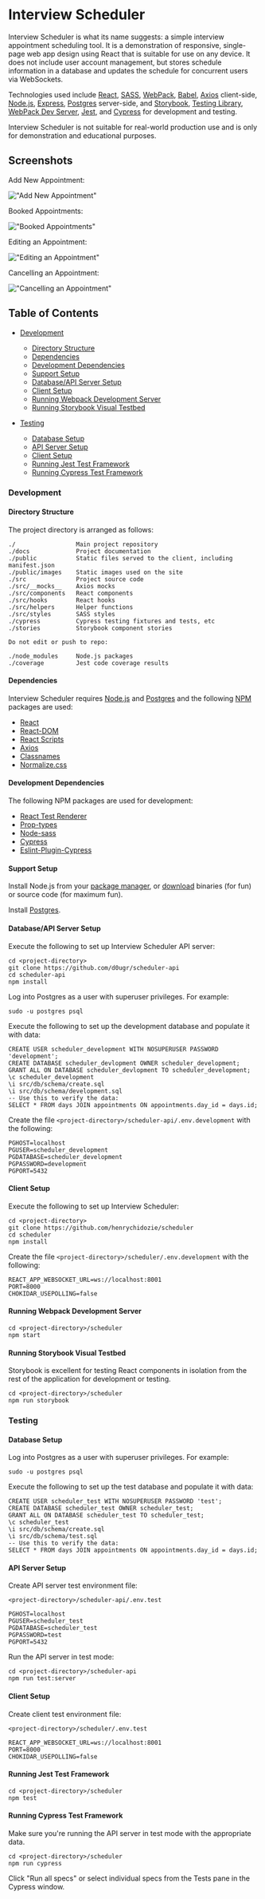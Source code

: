 # Interview Scheduler

Interview Scheduler is what its name suggests: a simple interview appointment scheduling tool. It is a demonstration of responsive, single-page web app design using React that is suitable for use on any device. It does not include user account management, but stores schedule information in a database and updates the schedule for concurrent users via WebSockets.

Technologies used include [React](https://reactjs.org), [SASS](https://sass-lang.com), [WebPack](https://webpack.js.org), [Babel](https://babeljs.io), [Axios](https://npmjs.com/package/axios) client-side, [Node.js](https://nodejs.org), [Express](https://expressjs.com), [Postgres](https://postgresql.org) server-side, and [Storybook](https://storybook.js.org), [Testing Library](https://testing-library.com), [WebPack Dev Server](https://github.com/webpack/webpack-dev-server), [Jest](https://jestjs.io), and [Cypress](https://cypress.io) for development and testing.

Interview Scheduler is not suitable for real-world production use and is only for demonstration and educational purposes.

## Screenshots

Add New Appointment:

!["Add New Appointment"](/public/images/add_new.png)

Booked Appointments:

!["Booked Appointments"](/public/images/booked.png)

Editing an Appointment:

!["Editing an Appointment"](/public/images/edit_app.png)

Cancelling an Appointment:

!["Cancelling an Appointment"](/public/images/cancel.png)

## Table of Contents
* [Development](https://github.com/henrychidozie/scheduler#develpment)
  * [Directory Structure](https://github.com/henrychidozie/scheduler#)
  * [Dependencies](https://github.com/henrychidozie/scheduler#develpment)
  * [Development Dependencies](https://github.com/henrychidozie/scheduler#develpment)
  * [Support Setup](https://github.com/henrychidozie/scheduler#develpment)
  * [Database/API Server Setup](https://github.com/henrychidozie/scheduler#develpment)
  * [Client Setup](https://github.com/henrychidozie/scheduler#develpment)
  * [Running Webpack Development Server](https://github.com/henrychidozie/scheduler#develpment)
  * [Running Storybook Visual Testbed](https://github.com/henrychidozie/scheduler#develpment)

* [Testing](https://github.com/henrychidozie/scheduler#testing)
  * [Database Setup](https://github.com/henrychidozie/scheduler#develpment)
  * [API Server Setup](https://github.com/henrychidozie/scheduler#develpment)
  * [Client Setup](https://github.com/henrychidozie/scheduler#develpment)
  * [Running Jest Test Framework](https://github.com/henrychidozie/scheduler#develpment)
  * [Running Cypress Test Framework](https://github.com/henrychidozie/scheduler#develpment)


### Development

#### Directory Structure
The project directory is arranged as follows:
```
./                 Main project repository
./docs             Project documentation
./public           Static files served to the client, including manifest.json
./public/images    Static images used on the site
./src              Project source code
./src/__mocks__    Axios mocks
./src/components   React components
./src/hooks        React hooks
./src/helpers      Helper functions
./src/styles       SASS styles
./cypress          Cypress testing fixtures and tests, etc
./stories          Storybook component stories

Do not edit or push to repo:

./node_modules     Node.js packages
./coverage         Jest code coverage results
```

#### Dependencies
Interview Scheduler requires [Node.js](https://nodejs.org) and [Postgres](https://postgresql.org) and the following [NPM](https://npmjs.com) packages are used:

* [React](https://reactjs.org)
* [React-DOM](https://npmjs.com/package/react-dom)
* [React Scripts](https://npmjs.com/package/react-scripts)
* [Axios](https://npmjs.com/package/axios)
* [Classnames](https://npmjs.com/package/classnames)
* [Normalize.css](https://npmjs.com/package/normalize.css)

#### Development Dependencies
The following NPM packages are used for development:

* [React Test Renderer](https://npmjs.com/package/react-test-renderer)
* [Prop-types](https://npmjs.com/package/prop-types)
* [Node-sass](https://npmjs.com/package/node-sass)
* [Cypress](https://npmjs.com/package/cypress)
* [Eslint-Plugin-Cypress](https://npmjs.com/package/eslint-plugin-cypress)


#### Support Setup
Install Node.js from your [package manager](https://nodejs.org/download/package-manager), or [download](https://nodejs.org/download/) binaries (for fun) or source code (for maximum fun).

Install [Postgres](https://postgresql.org).

#### Database/API Server Setup
Execute the following to set up Interview Scheduler API server:
```
cd <project-directory>
git clone https://github.com/d0ugr/scheduler-api
cd scheduler-api
npm install
```
Log into Postgres as a user with superuser privileges. For example:
```
sudo -u postgres psql
```
Execute the following to set up the development database and populate it with data:
```
CREATE USER scheduler_development WITH NOSUPERUSER PASSWORD 'development';
CREATE DATABASE scheduler_devlopment OWNER scheduler_development;
GRANT ALL ON DATABASE scheduler_devlopment TO scheduler_development;
\c scheduler_development
\i src/db/schema/create.sql
\i src/db/schema/development.sql
-- Use this to verify the data:
SELECT * FROM days JOIN appointments ON appointments.day_id = days.id;
```
Create the file ```<project-directory>/scheduler-api/.env.development``` with the following:
```
PGHOST=localhost
PGUSER=scheduler_development
PGDATABASE=scheduler_development
PGPASSWORD=development
PGPORT=5432
```

#### Client Setup
Execute the following to set up Interview Scheduler:
```
cd <project-directory>
git clone https://github.com/henrychidozie/scheduler
cd scheduler
npm install
```
Create the file ```<project-directory>/scheduler/.env.development``` with the following:

```
REACT_APP_WEBSOCKET_URL=ws://localhost:8001
PORT=8000
CHOKIDAR_USEPOLLING=false
```

#### Running Webpack Development Server
```
cd <project-directory>/scheduler
npm start
```

#### Running Storybook Visual Testbed
Storybook is excellent for testing React components in isolation from the rest of the application for development or testing.
```
cd <project-directory>/scheduler
npm run storybook
```

### Testing
#### Database Setup
Log into Postgres as a user with superuser privileges. For example:
```
sudo -u postgres psql
```
Execute the following to set up the test database and populate it with data:
```
CREATE USER scheduler_test WITH NOSUPERUSER PASSWORD 'test';
CREATE DATABASE scheduler_test OWNER scheduler_test;
GRANT ALL ON DATABASE scheduler_test TO scheduler_test;
\c scheduler_test
\i src/db/schema/create.sql
\i src/db/schema/test.sql
-- Use this to verify the data:
SELECT * FROM days JOIN appointments ON appointments.day_id = days.id;
```

#### API Server Setup
Create API server test environment file:
```
<project-directory>/scheduler-api/.env.test
```
```
PGHOST=localhost
PGUSER=scheduler_test
PGDATABASE=scheduler_test
PGPASSWORD=test
PGPORT=5432
```
Run the API server in test mode:
```
cd <project-directory>/scheduler-api
npm run test:server
```

#### Client Setup
Create client test environment file:
```
<project-directory>/scheduler/.env.test
```
```
REACT_APP_WEBSOCKET_URL=ws://localhost:8001
PORT=8000
CHOKIDAR_USEPOLLING=false
```

#### Running Jest Test Framework

```
cd <project-directory>/scheduler
npm test
```

#### Running Cypress Test Framework
Make sure you're running the API server in test mode with the appropriate data.
```
cd <project-directory>/scheduler
npm run cypress
```
Click "Run all specs" or select individual specs from the Tests pane in the Cypress window.
